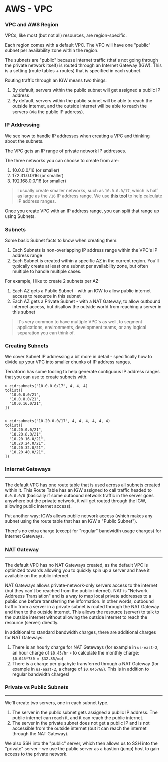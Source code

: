 # AWS - VPC

### VPC and AWS Region

VPCs, like most (but not all) resources, are region-specific.

Each region comes with a default VPC. The VPC will have one "public" subnet per availability zone within the region.

The subnets are "public" because internet traffic (that's not going through the private network itself) is routed through an Internet Gateway (IGW). This is a setting (route tables + routes) that is specified in each subnet.

Routing traffic through an IGW means two things:

1. By default, servers within the public subnet will get assigned a public IP address
2. By default, servers within the public subnet will be able to reach the outside internet, and the outside internet will be able to reach the servers (via the public IP address).

### IP Addressing

We see how to handle IP addresses when creating a VPC and thinking about the subnets.

The VPC gets an IP range of private network IP addresses.

The three networks you can choose to create from are:

1. 10.0.0.0/16 (or smaller)
2. 172.31.0.0/16 (or smaller)
3. 192.168.0.0/16 (or smaller)

> I usually create smaller networks, such as `10.0.0.0/17`, which is half as large as the `/16` IP address range. We use [this tool](https://www.davidc.net/sites/default/subnets/subnets.html) to help calculate IP address ranges.

Once you create VPC with an IP address range, you can split that range up using Subnets.

### Subnets

Some basic Subnet facts to know when creating them:

1. Each Subnets is non-overlapping IP address range within the VPC's IP address range
2. Each Subnet is created within a specific AZ in the current region.
You'll typically create at least one subnet per availability zone, but often multiple to handle multiple cases.

For example, I like to create 2 subnets per AZ:

1. Each AZ gets a Public Subnet - with an IGW to allow public internet access to resource in this subnet
2. Each AZ gets a Private Subnet - with a NAT Gateway, to allow outbound internet access, but disallow the outside world from reaching a server in this subnet

> It's very common to have multiple VPC's as well, to segment applications, environments, development teams, or any logical separation you can think of.


### Creating Subnets


We cover Subnet IP addressing a bit more in detail - specifically how to divide up your VPC into smaller chunks of IP address ranges.

Terraform has some tooling to help generate contiguous IP address ranges that you can use to create subnets with.

```
> cidrsubnets("10.0.0.0/17", 4, 4, 4)
tolist([
  "10.0.0.0/21",
  "10.0.8.0/21",
  "10.0.16.0/21",
])
 
 
> cidrsubnets("10.20.0.0/17", 4, 4, 4, 4, 4, 4)
tolist([
  "10.20.0.0/21",
  "10.20.8.0/21",
  "10.20.16.0/21",
  "10.20.24.0/21",
  "10.20.32.0/21",
  "10.20.40.0/21",
])

```

### Internet Gateways
---

The default VPC has one route table that is used across all subnets created within it. This Route Table has an IGW assigned to call traffic headed to `0.0.0.0/0` (basically if some outbound network traffic in the server goes anywhere but the private network, it will get routed through the IGW, allowing public internet access).

Put another way: IGWs allows public network access (which makes any subnet using the route table that has an IGW a "Public Subnet").

There's no extra charge (except for "regular" bandwidth usage charges) for Internet Gateways.

### NAT Gateway
---
The default VPC has no NAT Gateways created, as the default VPC is optimized towards allowing you to quickly spin up a server and have it available on the public internet.

NAT Gateways allows private-network-only servers access to the internet (but they can't be reached from the public internet). NAT is "Network Addreess Translation" and is a way to map local private addresses to a public one before transferring the information. In other words, outbound traffic from a server in a private subnet is routed through the NAT Gateway and then to the outside internet. This allows the resource (server) to talk to the outside internet without allowing the outside internet to reach the resource (server) directly.

In additional to standard bandwidth charges, there are additional charges for NAT Gateways:

1. There is an hourly charge for NAT Gateways (for example in `us-east-2`, an hour charge of `$0.45/hr` - to calculate the monthly charge: `$0.045*730 = $32.85/mo`)
2. There is a charge per gigabyte transferred through a NAT Gateway (for example in `us-east-2`, a charge of `$0.045/GB`). This is in addition to regular bandwidth charges!


### Private vs Public Subnets
---

We'll create two servers, one in each subnet type.

1. The server in the public subnet gets assigned a public IP address. The public internet can reach it, and it can reach the public internet.
2. The server in the private subnet does not get a public IP and is not accessible from the outside internet (but it can reach the internet through the NAT Gateway).

We also SSH into the "public" server, which then allows us to SSH into the "private" server - we use the public server as a bastion (jump) host to gain access to the private network.